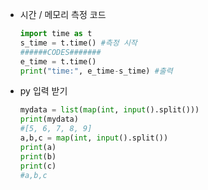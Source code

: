 - 시간 / 메모리 측정 코드

  ~~~python
  import time as t
  s_time = t.time() #측정 시작
  ######CODES#######
  e_time = t.time()
  print("time:", e_time-s_time) #출력
  ~~~

- py 입력 받기

  ~~~python
  mydata = list(map(int, input().split()))
  print(mydata)
  #[5, 6, 7, 8, 9]
  a,b,c = map(int, input().split())
  print(a)
  print(b)
  print(c)
  #a,b,c
  ~~~

  